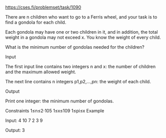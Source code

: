 https://cses.fi/problemset/task/1090

There are n children who want to go to a Ferris wheel, and your task is to find a gondola for each child.

Each gondola may have one or two children in it, and in addition, the total weight in a gondola may not exceed x. You know the weight of every child.

What is the minimum number of gondolas needed for the children?

Input

The first input line contains two integers n and x: the number of children and the maximum allowed weight.

The next line contains n integers p1,p2,…,pn: the weight of each child.

Output

Print one integer: the minimum number of gondolas.

Constraints
1≤n≤2⋅105
1≤x≤109
1≤pi≤x
Example

Input:
4 10
7 2 3 9

Output:
3

